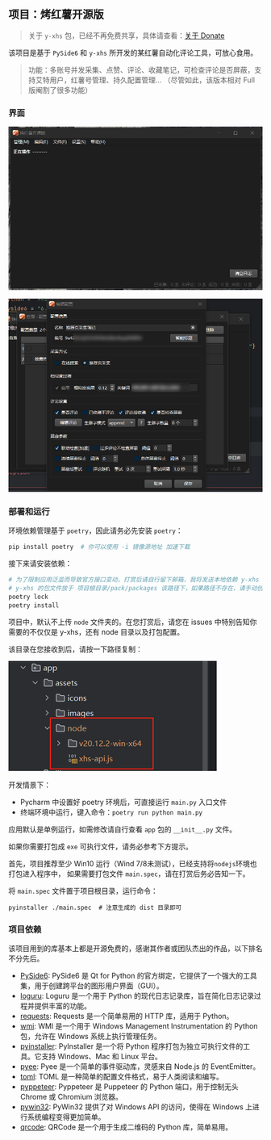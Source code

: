 ## 项目：烤红薯开源版

> 关于 `y-xhs` 包，已经不再免费共享，具体请查看：[关于 Donate](https://github.com/gupingan/khs-pyside6/issues/20)

该项目是基于 `PySide6` 和 `y-xhs` 所开发的某红薯自动化评论工具，可放心食用。

>  功能：多账号并发采集、点赞、评论、收藏笔记，可检查评论是否屏蔽，支持艾特用户，红薯号管理、持久配置管理... （尽管如此，该版本相对 Full 版阉割了很多功能）

### 界面

![截图_20240620182706](./README.assets/截图_20240620182706.png)

![截图_20240620190030](./README.assets/截图_20240620190030.png)

### 部署和运行

环境依赖管理基于 `poetry`，因此请务必先安装 `poetry`：

```bash
pip install poetry  # 你可以使用 -i 镜像源地址 加速下载
```

接下来请安装依赖：

```bash
# 为了限制应用泛滥而导致官方接口变动，打赏后请自行留下邮箱，我将发送本地依赖 y-xhs 包以及缺乏的 node 文件夹
# y-xhs 的包文件放于 项目根目录/pack/packages 该路径下，如果路径不存在，请手动创建即可
poetry lock
poetry install
```

项目中，默认不上传 `node` 文件夹的。在您打赏后，请您在 issues 中特别告知你需要的不仅仅是 y-xhs，还有 node 目录以及打包配置。

该目录在您接收到后，请按一下路径复制：

![截图_20240902164010](README.assets/截图_20240902164010.png)

开发情景下：
- Pycharm 中设置好 poetry 环境后，可直接运行 `main.py` 入口文件
- 终端环境中运行，键入命令：`poetry run python main.py`

应用默认是单例运行，如需修改请自行查看 `app` 包的 `__init__.py` 文件。

如果你需要打包成 `exe` 可执行文件，请务必参考下方提示。

首先，项目推荐至少 Win10 运行（Wind 7/8未测试），已经支持将`nodejs`环境也打包进入程序中，
如果需要打包文件 `main.spec`，请在打赏后务必告知一下。

将 `main.spec` 文件置于项目根目录，运行命令：

```
pyinstaller ./main.spec  # 注意生成的 dist 目录即可
```

### 项目依赖

该项目用到的库基本上都是开源免费的，感谢其作者或团队杰出的作品，以下排名不分先后。

- [PySide6](https://doc.qt.io/qtforpython-6/index.html): PySide6 是 Qt for Python 的官方绑定，它提供了一个强大的工具集，用于创建跨平台的图形用户界面（GUI）。
- [loguru](https://github.com/Delgan/loguru): Loguru 是一个用于 Python 的现代日志记录库，旨在简化日志记录过程并提供丰富的功能。
- [requests](https://github.com/psf/requests): Requests 是一个简单易用的 HTTP 库，适用于 Python。
- [wmi](https://github.com/tjguk/wmi): WMI 是一个用于 Windows Management Instrumentation 的 Python 包，允许在 Windows 系统上执行管理任务。
- [pyinstaller](https://github.com/pyinstaller/pyinstaller): PyInstaller 是一个将 Python 程序打包为独立可执行文件的工具。它支持 Windows、Mac 和 Linux 平台。
- [pyee](https://pypi.org/project/pyee/): Pyee 是一个简单的事件驱动库，灵感来自 Node.js 的 EventEmitter。
- [toml](https://github.com/uiri/toml): TOML 是一种简单的配置文件格式，易于人类阅读和编写。
- [pyppeteer](https://github.com/pyppeteer/pyppeteer): Pyppeteer 是 Puppeteer 的 Python 端口，用于控制无头 Chrome 或 Chromium 浏览器。
- [pywin32](https://github.com/mhammond/pywin32): PyWin32 提供了对 Windows API 的访问，使得在 Windows 上进行系统编程变得更加简单。
- [qrcode](https://github.com/lincolnloop/python-qrcode): QRCode 是一个用于生成二维码的 Python 库，简单易用。


